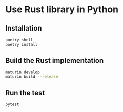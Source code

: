 # Use Rust library in Python



## Installation
```bash
poetry shell
poetry install
```

## Build the Rust implementation
```bash
maturin develop
maturin build --release
```

## Run the test
```bash
pytest
```